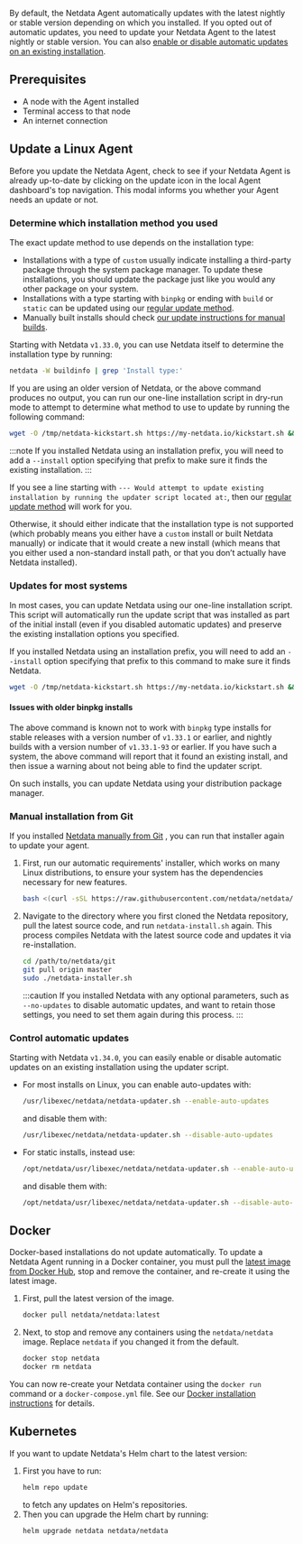 <!--
title: "Update Agent"
sidebar_label: "Update Agent"
custom_edit_url: "https://github.com/netdata/netdata/blob/master/docs/tasks/general-configuration/update-agent.md"
learn_status: "Published"
sidebar_position: 4
learn_topic_type: "Tasks"
learn_rel_path: "Operations"
learn_docs_purpose: "Instructions on how to update the Agent"
-->

By default, the Netdata Agent automatically updates with the latest nightly or stable version depending on which
you installed. If you opted out of automatic updates, you need to update your Netdata Agent to the latest nightly
or stable version. You can
also [enable or disable automatic updates on an existing installation](#control-automatic-updates).

## Prerequisites

- A node with the Agent installed
- Terminal access to that node
- An internet connection

## Update a Linux Agent

Before you update the Netdata Agent, check to see if your Netdata Agent is already up-to-date by clicking on the update
icon in the local Agent dashboard's top navigation. This modal informs you whether your Agent needs an update or not.

### Determine which installation method you used

The exact update method to use depends on the installation type:

- Installations with a type of `custom` usually indicate installing a third-party package through the system
  package manager. To update these installations, you should update the package just like you would any other package
  on your system.
- Installations with a type starting with `binpkg` or ending with `build` or `static` can be updated using
  our [regular update method](#updates-for-most-systems).
- Manually built installs should check [our update instructions for manual builds](#manual-installation-from-git).

Starting with Netdata `v1.33.0`, you can use Netdata itself to determine the installation type by running:

```bash
netdata -W buildinfo | grep 'Install type:'
```

If you are using an older version of Netdata, or the above command produces no output, you can run our one-line
installation script in dry-run mode to attempt to determine what method to use to update by running the following
command:

```bash
wget -O /tmp/netdata-kickstart.sh https://my-netdata.io/kickstart.sh && sh /tmp/netdata-kickstart.sh --dry-run
```

:::note
If you installed Netdata using an installation prefix, you will need to add a `--install` option specifying that prefix
to make sure it finds the existing installation.
:::

If you see a line starting with `--- Would attempt to update existing installation by running the updater script
located at:`, then our [regular update method](#updates-for-most-systems) will work for you.

Otherwise, it should either indicate that the installation type is not supported (which probably means you either have
a `custom` install or built Netdata manually) or indicate that it would create a new install (which means that
you either used a non-standard install path, or that you don’t actually have Netdata installed).

### Updates for most systems

In most cases, you can update Netdata using our one-line installation script. This script will automatically
run the update script that was installed as part of the initial install (even if you disabled automatic updates)
and preserve the existing installation options you specified.

If you installed Netdata using an installation prefix, you will need to add an `--install` option specifying
that prefix to this command to make sure it finds Netdata.

```bash
wget -O /tmp/netdata-kickstart.sh https://my-netdata.io/kickstart.sh && sh /tmp/netdata-kickstart.sh
```

#### Issues with older binpkg installs

The above command is known not to work with `binpkg` type installs for stable releases with a version number of
`v1.33.1` or earlier, and nightly builds with a version number of `v1.33.1-93` or earlier. If you have such a system,
the above command will report that it found an existing install, and then issue a warning about not being able to
find the updater script.

On such installs, you can update Netdata using your distribution package manager.

### Manual installation from Git

If you
installed [Netdata manually from Git](https://github.com/netdata/netdata/blob/master/docs/tasks/installation/manual-installation-deploy-netdata-into-a-linux-unix-based-node.md)
, you can run that installer again
to update your agent.

1. First, run our automatic requirements' installer, which works on many Linux distributions, to
   ensure your system has the dependencies necessary for new features.

    ```bash
    bash <(curl -sSL https://raw.githubusercontent.com/netdata/netdata/master/packaging/installer/install-required-packages.sh)
    ```

2. Navigate to the directory where you first cloned the Netdata repository, pull the latest source code, and run
   `netdata-install.sh` again. This process compiles Netdata with the latest source code and updates it via
   re-installation.

    ```bash
    cd /path/to/netdata/git
    git pull origin master
    sudo ./netdata-installer.sh
    ```

   :::caution
   If you installed Netdata with any optional parameters, such as `--no-updates` to disable automatic updates, and
   want to retain those settings, you need to set them again during this process.
   :::

### Control automatic updates

Starting with Netdata `v1.34.0`, you can easily enable or disable automatic updates on an existing installation
using the updater script.

- For most installs on Linux, you can enable auto-updates with:

    ```bash
    /usr/libexec/netdata/netdata-updater.sh --enable-auto-updates
    ```

  and disable them with:

    ```bash
    /usr/libexec/netdata/netdata-updater.sh --disable-auto-updates
    ```

- For static installs, instead use:

    ```bash
    /opt/netdata/usr/libexec/netdata/netdata-updater.sh --enable-auto-updates
    ```

  and disable them with:

    ```bash
    /opt/netdata/usr/libexec/netdata/netdata-updater.sh --disable-auto-updates
    ```

## Docker

Docker-based installations do not update automatically. To update a Netdata Agent running in a Docker container, you
must pull the [latest image from Docker Hub](https://hub.docker.com/r/netdata/netdata), stop and remove the container,
and re-create it using the latest image.

1. First, pull the latest version of the image.

    ```bash
    docker pull netdata/netdata:latest
    ```

2. Next, to stop and remove any containers using the `netdata/netdata` image. Replace `netdata` if you changed it from
   the
   default.

    ```bash
    docker stop netdata
    docker rm netdata
    ```

You can now re-create your Netdata container using the `docker run` command or a `docker-compose.yml` file. See
our [Docker
installation instructions](https://github.com/netdata/netdata/blob/master/docs/tasks/installation/deploy-netdata-in-a-host-with-docker-runtime.md)
for details.

## Kubernetes

If you want to update Netdata's Helm chart to the latest version:

1. First you have to run:
    ```bash
    helm repo update
    ```
   to fetch any updates on Helm's repositories.
2. Then you can upgrade the Helm chart by running:
    ```bash
    helm upgrade netdata netdata/netdata
    ```